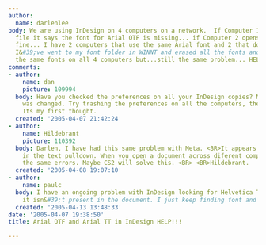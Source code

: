 ```yaml
---
author:
  name: darlenlee
body: We are using InDesign on 4 computers on a network.  If Computer 1 opens the
  file it says the font for Arial OTF is missing... if Computer 2 opens it, it&#39;s
  fine... I have 2 computers that use the same Arial font and 2 that don&#39;t...
  I&#39;ve went to my font folder in WINNT and erased all the fonts and reinstalled
  the same fonts on all 4 computers but...still the same problem... HELP...
comments:
- author:
    name: dan
    picture: 109994
  body: Have you checked the preferences on all your InDesign copies? Maybe a preference
    was changed. Try trashing the preferences on all the computers, then restart InDesign.
    Its my first thought.
  created: '2005-04-07 21:42:24'
- author:
    name: Hildebrant
    picture: 110392
  body: Darlen, I have had this same problem with Meta. <BR>It appears differently
    in the text pulldown. When you open a document across diferent computers, we get
    the same errors. Maybe CS2 will solve this. <BR> <BR>Hildebrant.
  created: '2005-04-08 19:07:10'
- author:
    name: paulc
  body: I have an ongoing problem with InDesign looking for Helvetica TT even though
    it isn&#39;t present in the document. I just keep finding font and changing all
  created: '2005-04-13 13:48:33'
date: '2005-04-07 19:38:50'
title: Arial OTF and Arial TT in InDesign HELP!!!

---
```

